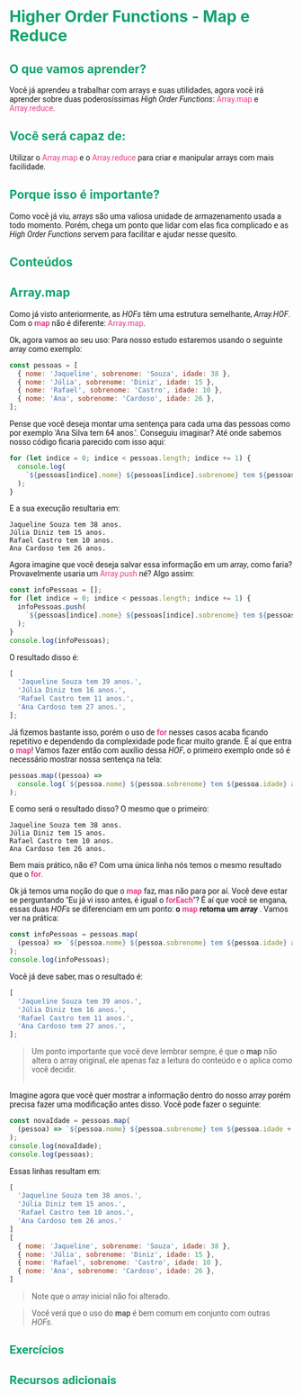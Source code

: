 <h1 style="color:#0fa36b">Higher Order Functions - Map e Reduce</h1>

<h2 style="color:#0fa36b">O que vamos aprender?</h2>

<div style="font-family:Roboto,sans-serif">Você já aprendeu a trabalhar com arrays e suas utilidades, agora você irá aprender sobre duas poderosíssimas <i>High Order Functions</i>: <span style="color:#e83e8c">Array.map</span> e <span style="color:#e83e8c">Array.reduce</span>.</div>

<h2 style="color:#0fa36b">Você será capaz de:</h2>

<div style="font-family:Roboto,sans-serif">Utilizar o <span style="color:#e83e8c">Array.map</span> e o <span style="color:#e83e8c">Array.reduce</span> para criar e manipular arrays com mais facilidade.</div>

<h2 style="color:#0fa36b">Porque isso é importante?</h2>

<div style="font-family:Roboto,sans-serif">Como você já viu, <i>arrays</i> são uma valiosa unidade de armazenamento usada a todo momento. Porém, chega um ponto que lidar com elas fica complicado e as <i>High Order Functions</i> servem para facilitar e ajudar nesse quesito.</div>

<h2 style="color:#0fa36b">Conteúdos</h2>

<h2 style="color:#0fa36b">Array.map</h2>

<div style="font-family:Roboto,sans-serif">Como já visto anteriormente, as <i>HOFs</i> têm uma estrutura semelhante, <i>Array.HOF</i>. Com o <strong style="color:#e83e8c">map</strong> não é diferente: <span style="color:#e83e8c">Array.map</span>.

Ok, agora vamos ao seu uso:
Para nosso estudo estaremos usando o seguinte <i>array</i> como exemplo: </div>

```js
const pessoas = [
  { nome: 'Jaqueline', sobrenome: 'Souza', idade: 38 },
  { nome: 'Júlia', sobrenome: 'Diniz', idade: 15 },
  { nome: 'Rafael', sobrenome: 'Castro', idade: 10 },
  { nome: 'Ana', sobrenome: 'Cardoso', idade: 26 },
];
```

<div style="font-family:Roboto,sans-serif">Pense que você deseja montar uma sentença para cada uma das pessoas como por exemplo 'Ana Silva tem 64 anos.'. Conseguiu imaginar? Até onde sabemos nosso código ficaria parecido com isso aqui:</div>

```js
for (let indice = 0; indice < pessoas.length; indice += 1) {
  console.log(
    `${pessoas[indice].nome} ${pessoas[indice].sobrenome} tem ${pessoas[indice].idade} anos.`,
  );
}
```

<div style="font-family:Roboto,sans-serif">E a sua execução resultaria em:</div>

```shell
Jaqueline Souza tem 38 anos.
Júlia Diniz tem 15 anos.
Rafael Castro tem 10 anos.
Ana Cardoso tem 26 anos.
```

<div style="font-family:Roboto,sans-serif">Agora imagine que você deseja salvar essa informação em um <i>array</i>, como faria? Provavelmente usaria um <span style="color:#e83e8c">Array.push</span> né? Algo assim:</div>

```js
const infoPessoas = [];
for (let indice = 0; indice < pessoas.length; indice += 1) {
  infoPessoas.push(
    `${pessoas[indice].nome} ${pessoas[indice].sobrenome} tem ${pessoas[indice].idade} anos.`,
  );
}
console.log(infoPessoas);
```

<div style="font-family:Roboto,sans-serif">O resultado disso é:</div>

```js
[
  'Jaqueline Souza tem 39 anos.',
  'Júlia Diniz tem 16 anos.',
  'Rafael Castro tem 11 anos.',
  'Ana Cardoso tem 27 anos.',
];
```

<div style="font-family:Roboto,sans-serif">Já fizemos bastante isso, porém o uso de <strong style="color:#e83e8c">for</strong> nesses casos acaba ficando repetitivo e dependendo da complexidade pode ficar muito grande.
É aí que entra o <strong style="color:#e83e8c">map</strong>! Vamos fazer então com auxílio dessa <i>HOF</i>, o primeiro exemplo onde só é necessário mostrar nossa sentença na tela:

```js
pessoas.map((pessoa) =>
  console.log(`${pessoa.nome} ${pessoa.sobrenome} tem ${pessoa.idade} anos.`),
);
```

<div style="font-family:Roboto,sans-serif">E como será o resultado disso? O mesmo que o primeiro:</div>

```shell
Jaqueline Souza tem 38 anos.
Júlia Diniz tem 15 anos.
Rafael Castro tem 10 anos.
Ana Cardoso tem 26 anos.
```

<div style="font-family:Roboto,sans-serif">Bem mais prático, não é? Com uma única linha nós temos o mesmo resultado que o <strong style="color:#e83e8c">for</strong>.

Ok já temos uma noção do que o <strong style="color:#e83e8c">map</strong> faz, mas não para por aí. Você deve estar se perguntando "Eu já vi isso antes, é igual o <strong style="color:#e83e8c">forEach</strong>"? É aí que você se engana, essas duas <i>HOFs</i> se diferenciam em um ponto: <strong> o <strong style="color:#e83e8c">map</strong> retorna um <i>array</i> </strong>.
Vamos ver na prática:</div>

```js
const infoPessoas = pessoas.map(
  (pessoa) => `${pessoa.nome} ${pessoa.sobrenome} tem ${pessoa.idade} anos.`,
);
console.log(infoPessoas);
```

<div style="font-family:Roboto,sans-serif">Você já deve saber, mas o resultado é:</div>

```js
[
  'Jaqueline Souza tem 39 anos.',
  'Júlia Diniz tem 16 anos.',
  'Rafael Castro tem 11 anos.',
  'Ana Cardoso tem 27 anos.',
];
```

> <div style="font-family:Roboto,sans-serif">Um ponto importante que você deve lembrar sempre, é que o <strong>map</strong> não altera o array original, ele apenas faz a leitura do conteúdo e o aplica como você decidir.</div>
> <br>

<div style="font-family:Roboto,sans-serif">Imagine agora que você quer mostrar a informação dentro do nosso <i>array</i> porém precisa fazer uma modificação antes disso. Você pode fazer o seguinte:</div>

```js
const novaIdade = pessoas.map(
  (pessoa) => `${pessoa.nome} ${pessoa.sobrenome} tem ${pessoa.idade + 1} anos.`,
);
console.log(novaIdade);
console.log(pessoas);
```

<div style="font-family:Roboto,sans-serif">Essas linhas resultam em:</div>

```js
[
  'Jaqueline Souza tem 38 anos.',
  'Júlia Diniz tem 15 anos.',
  'Rafael Castro tem 10 anos.',
  'Ana Cardoso tem 26 anos.'
]
[
  { nome: 'Jaqueline', sobrenome: 'Souza', idade: 38 },
  { nome: 'Júlia', sobrenome: 'Diniz', idade: 15 },
  { nome: 'Rafael', sobrenome: 'Castro', idade: 10 },
  { nome: 'Ana', sobrenome: 'Cardoso', idade: 26 },
]

```

> <div style="font-family:Roboto,sans-serif">Note que o <i>array</i> inicial não foi alterado.</div>

> <div style="font-family:Roboto,sans-serif">Você verá que o uso do <strong>map</strong> é bem comum em conjunto com outras <i>HOFs</i>.</div>

<h2 style="color:#0fa36b"><div style="font-family:Roboto,sans-serif">Exercícios</div></h2>

<h2 style="color:#0fa36b"><div style="font-family:Roboto,sans-serif">Recursos adicionais</div</h2>
